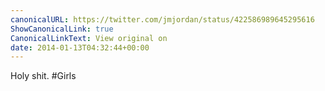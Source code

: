 ```yaml
---
canonicalURL: https://twitter.com/jmjordan/status/422586989645295616
ShowCanonicalLink: true
CanonicalLinkText: View original on
date: 2014-01-13T04:32:44+00:00
---
```

Holy shit. #Girls